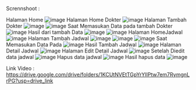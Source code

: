 Scrennshoot :

Halaman Home
![image](https://github.com/user-attachments/assets/82f22d1f-ea30-4b55-ac41-5971958c5cd3)
Halaman Home Dokter
![image](https://github.com/user-attachments/assets/4504f498-77af-4820-b492-d2c3a93eb9f0)
Halaman Tambah Dokter
![image](https://github.com/user-attachments/assets/b1e163ca-e1a1-4a28-bc82-502924069bae)
![image](https://github.com/user-attachments/assets/92365764-fe42-4a9b-afad-5c049b3fc8ac)
Saat Memasukan Data pada tambah Dokter
![image](https://github.com/user-attachments/assets/9224ee6a-c785-4fea-9f47-e87346152741)
Hasil dari tambah Data
![image](https://github.com/user-attachments/assets/15e24399-4ceb-4e28-9965-e33fc8a6ad54)
![image](https://github.com/user-attachments/assets/a9203802-cbf6-455b-9cfc-b6f483c57b75)
Halaman HomeJadwal 
![image](https://github.com/user-attachments/assets/ca13c4b8-cbc2-4a93-8487-a6107e6f371d)
Halaman Tambah Jadwal
![image](https://github.com/user-attachments/assets/cf7ee102-e81a-4753-9b50-b602f33d105e)
![image](https://github.com/user-attachments/assets/98520e37-f0c9-4bb3-8924-41e3f521f174)
![image](https://github.com/user-attachments/assets/17e59ac5-8b1e-4538-a78a-89f6cd7217a7)
Saat Memasukan Data Pada
![image](https://github.com/user-attachments/assets/8849dc2e-12fc-42c2-b757-8669e27e7413)
Hasil Tambah Jadwal
![image](https://github.com/user-attachments/assets/d157b0de-c732-4bad-9a88-c44c2250a863)
Halaman Detail Jadwal
![image](https://github.com/user-attachments/assets/b7e2d3d9-86db-4fba-a1af-4e94c40a51b6)
Halaman Edit Detail Jadwal
![image](https://github.com/user-attachments/assets/339bd06e-4555-4ad7-9e71-34a942523ec3)
Setelah Diedit data jadwal
![image](https://github.com/user-attachments/assets/ebd9ad10-c41f-4f14-a4b8-18d7f5b9813f)
Hapus data jadwal
![image](https://github.com/user-attachments/assets/ff34e321-a0d0-4f2b-8558-49a80b77afcf)
Hasil hapus data
![image](https://github.com/user-attachments/assets/7eb3165b-7103-4328-a816-8371abb56da2)


Link Video :
https://drive.google.com/drive/folders/1KCUtNVEtTGpYrYlIPtw7em7RymgnLrPG?usp=drive_link
